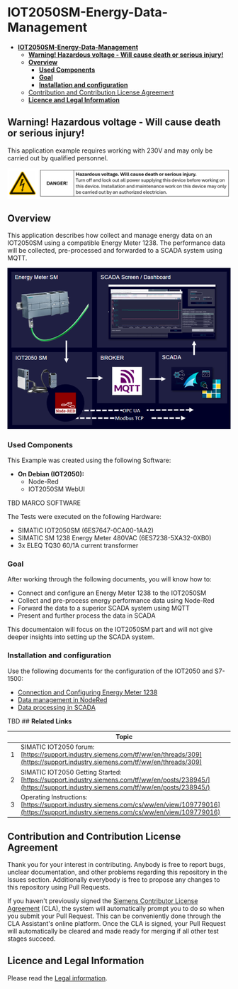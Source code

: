 # **IOT2050SM-Energy-Data-Management**

- [**IOT2050SM-Energy-Data-Management**](#iot2050sm-energy-data-management)
  - [**Warning! Hazardous voltage - Will cause death or serious injury!**](#warning-hazardous-voltage---will-cause-death-or-serious-injury)
  - [**Overview**](#overview)
    - [**Used Components**](#used-components)
    - [**Goal**](#goal)
    - [**Installation and configuration**](#installation-and-configuration)
  - [Contribution and Contribution License Agreement](#contribution-and-contribution-license-agreement)
  - [**Licence and Legal Information**](#licence-and-legal-information)

## **Warning! Hazardous voltage - Will cause death or serious injury!**

This application example requires working with 230V and may only be carried out by qualified personnel.

![warning](docs/graphics/0-voltage-warning.png)

## **Overview**

This application describes how collect and manage energy data on an IOT2050SM using a compatible Energy Meter 1238. The performance data will be collected, pre-processed and forwarded to a SCADA system using MQTT.

![Overview](docs/graphics/1-1-overview.png)

### **Used Components**

This Example was created using the following Software:

- **On Debian (IOT2050):**
  - Node-Red
  - IOT2050SM WebUI

TBD MARCO SOFTWARE

The Tests were executed on the following Hardware:

- SIMATIC IOT2050SM (6ES7647-0CA00-1AA2)
- SIMATIC SM 1238 Energy Meter 480VAC (6ES7238-5XA32-0XB0)
- 3x ELEQ TQ30 60/1A current transformer

### **Goal**

After working through the following documents, you will know how to:

- Connect and configure an Energy Meter 1238 to the IOT2050SM
- Collect and pre-process energy performance data using Node-Red
- Forward the data to a superior SCADA system using MQTT
- Present and further process the data in SCADA

This documentaion will focus on the IOT2050SM part and will not give deeper insights into setting up the SCADA system.

### **Installation and configuration**

Use the following documents for the configuration of the IOT2050 and S7-1500:

- [Connection and Configuring Energy Meter 1238](docs/README_ConnectingEnergyMeter.md)
- [Data management in NodeRed](docs/README_DataManagementNodeRed.md)
- [Data processing in SCADA](docs/README_ScadaData.md)

TBD ## **Related Links**

||Topic|
|-|-|
|1|SIMATIC IOT2050 forum: [https://support.industry.siemens.com/tf/ww/en/threads/309](https://support.industry.siemens.com/tf/ww/en/threads/309)|
|2|SIMATIC IOT2050 Getting Started: [https://support.industry.siemens.com/tf/ww/en/posts/238945/](https://support.industry.siemens.com/tf/ww/en/posts/238945/)|
|3|Operating Instructions: [https://support.industry.siemens.com/cs/ww/en/view/109779016](https://support.industry.siemens.com/cs/ww/en/view/109779016)|

## Contribution and Contribution License Agreement

Thank you for your interest in contributing. Anybody is free to report bugs, unclear documentation, and other problems regarding this repository in the Issues section.
Additionally everybody is free to propose any changes to this repository using Pull Requests.

If you haven't previously signed the [Siemens Contributor License Agreement](https://cla-assistant.io/industrial-edge/) (CLA), the system will automatically prompt you to do so when you submit your Pull Request. This can be conveniently done through the CLA Assistant's online platform. Once the CLA is signed, your Pull Request will automatically be cleared and made ready for merging if all other test stages succeed.


## **Licence and Legal Information**

Please read the [Legal information](LICENSE.md).
